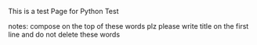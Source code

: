 This is a test Page for Python
Test














notes:
compose on the top of these words plz
please write title on the first line
and do not delete these words
